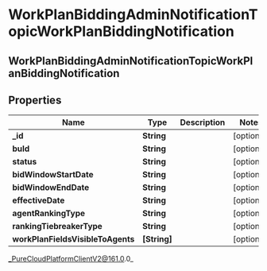 # WorkPlanBiddingAdminNotificationTopicWorkPlanBiddingNotification

## WorkPlanBiddingAdminNotificationTopicWorkPlanBiddingNotification

## Properties

|Name | Type | Description | Notes|
|------------ | ------------- | ------------- | -------------|
| **_id** | **String** |  | [optional] |
| **buId** | **String** |  | [optional] |
| **status** | **String** |  | [optional] |
| **bidWindowStartDate** | **String** |  | [optional] |
| **bidWindowEndDate** | **String** |  | [optional] |
| **effectiveDate** | **String** |  | [optional] |
| **agentRankingType** | **String** |  | [optional] |
| **rankingTiebreakerType** | **String** |  | [optional] |
| **workPlanFieldsVisibleToAgents** | **[String]** |  | [optional] |



_PureCloudPlatformClientV2@161.0.0_
